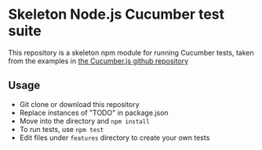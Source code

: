 # Skeleton Node.js Cucumber test suite
This repository is a skeleton npm module for running Cucumber tests, taken from the examples in [the Cucumber.js github repository](https://github.com/cucumber/cucumber-js)

## Usage

 - Git clone or download this repository
 - Replace instances of "TODO" in package.json
 - Move into the directory and `npm install`
 - To run tests, use `npm test`
 - Edit files under `features` directory to create your own tests
